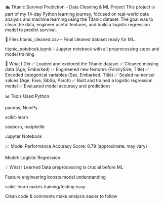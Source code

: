🛳️ Titanic Survival Prediction – Data Cleaning & ML Project
This project is part of my 14-day Python learning journey, focused on real-world data analysis and machine learning using the Titanic dataset. The goal was to clean the data, engineer useful features, and build a logistic regression model to predict survival.

📁 Files
titanic_cleaned.csv – Final cleaned dataset ready for ML.

titanic_notebook.ipynb – Jupyter notebook with all preprocessing steps and model training.

🔧 What I Did
✅ Loaded and explored the Titanic dataset
✅ Cleaned missing data (Age, Embarked)
✅ Engineered new features (FamilySize, Title)
✅ Encoded categorical variables (Sex, Embarked, Title)
✅ Scaled numerical values (Age, Fare, SibSp, Parch)
✅ Built and trained a logistic regression model
✅ Evaluated model accuracy and predictions

📊 Tools Used
Python

pandas, NumPy

scikit-learn

seaborn, matplotlib

Jupyter Notebook

📈 Model Performance
Accuracy Score: 0.79 (approximate, may vary)

Model: Logistic Regression

💡 What I Learned
Data preprocessing is crucial before ML

Feature engineering boosts model understanding

scikit-learn makes training/testing easy

Clean code & comments make analysis easier to follow
